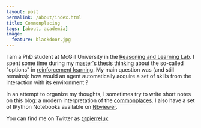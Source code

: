 ```yaml
---
layout: post
permalink: /about/index.html
title: Commonplacing
tags: [about, academia]
image:
  feature: blackdoor.jpg
---
```


I am a PhD student at McGill University in the [Reasoning and Learning
Lab](http://rl.cs.mcgill.ca).  I spent some time during my [master's
thesis](https://github.com/pierrelux/masters-thesis) thinking about the
so-called "options" in [reinforcement
learning](http://www.scholarpedia.org/article/Reinforcement_learning). My main
question was (and still remains): how would an agent automatically acquire a
set of skills from the interaction with its environment ?

In an attempt to organize my thoughts, I sometimes try to write short notes on
this blog: a modern interpretation of the
[commonplaces](http://en.wikipedia.org/wiki/Commonplace_book). I also have a
set of IPython Notebooks available on
[Nbviewer](http://nbviewer.ipython.org/github/pierrelux/notebooks/tree/master/).

You can find me on Twitter as [@pierrelux](http://twitter.com/pierrelux)
